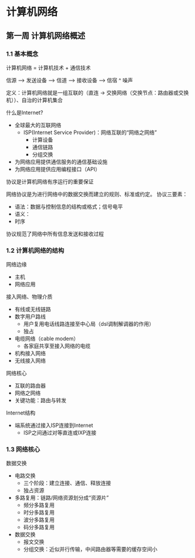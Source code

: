 # 计算机网络

## 第一周  计算机网络概述

### 1.1 基本概念

计算机网络 = 计算机技术 + 通信技术

信源 --> 发送设备 --> 信道 --> 接收设备 --> 信宿
                      ^
                      噪声

定义：计算机网络就是一组互联的（直连 -> 交换网络（交换节点：路由器或交换机））、自治的计算机集合

什么是Internet?

* 全球最大的互联网络
  * ISP(Internet Service Provider)：网络互联的“网络之网络”
    * 计算设备
    * 通信链路
    * 分组交换
* 为网络应用提供通信服务的通信基础设施
* 为网络应用提供应用编程接口（API）

协议是计算机网络有序运行的重要保证

网络协议是为进行网络中的数据交换而建立的规则、标准或约定。
协议三要素：

* 语法：数据与控制信息的结构或格式；信号电平
* 语义：
* 时序

协议规范了网络中所有信息发送和接收过程

### 1.2 计算机网络的结构

网络边缘

* 主机
* 网络应用

接入网络、物理介质

* 有线或无线链路
* 数字用户路线
  * 用户复用电话线路连接至中心局（dsl调制解调器的作用）
  * 独占
* 电缆网络（cable modem）
  * 各家庭共享至接入网络的电缆
* 机构接入网络
* 无线接入网络

网络核心

* 互联的路由器
* 网络之网络
* 关键功能：路由与转发

Internet结构

* 端系统通过接入ISP连接到Internet
  * ISP之间通过对等直连或IXP连接

### 1.3 网络核心

数据交换

* 电路交换
  * 三个阶段：建立连接、通信、释放连接
  * 独占资源
* 多路复用：链路/网络资源划分成“资源片”
  * 频分多路复用
  * 时分多路复用
  * 波分多路复用
  * 码分多路复用
* 数据交换
  * 报文交换
  * 分组交换：近似并行传输，中间路由器等需要的缓存空间小